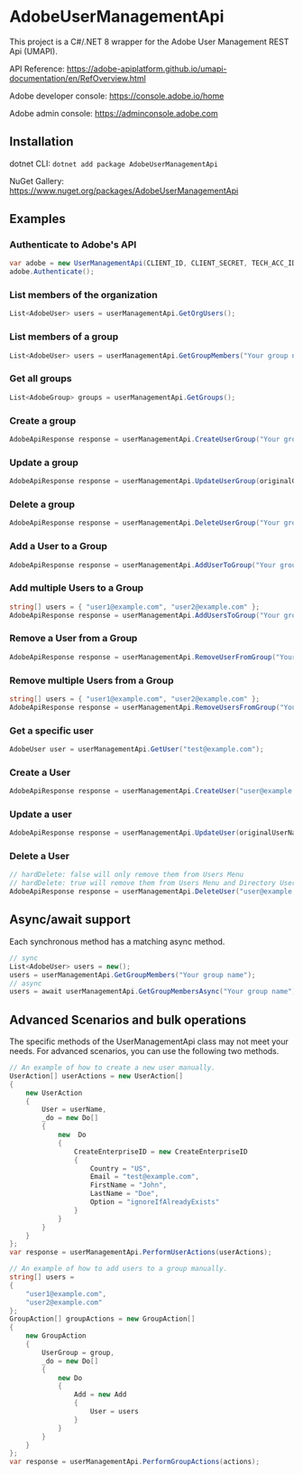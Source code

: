# AdobeUserManagementApi

This project is a C#/.NET 8 wrapper for the Adobe User Management REST Api (UMAPI).


API Reference: https://adobe-apiplatform.github.io/umapi-documentation/en/RefOverview.html


Adobe developer console: https://console.adobe.io/home


Adobe admin console: https://adminconsole.adobe.com

## Installation

dotnet CLI:  ```dotnet add package AdobeUserManagementApi```

NuGet Gallery: https://www.nuget.org/packages/AdobeUserManagementApi

## Examples

### Authenticate to Adobe's API

```csharp
var adobe = new UserManagementApi(CLIENT_ID, CLIENT_SECRET, TECH_ACC_ID, ORG_ID);
adobe.Authenticate();
```

### List members of the organization

```csharp
List<AdobeUser> users = userManagementApi.GetOrgUsers();
```

### List members of a group

```csharp
List<AdobeUser> users = userManagementApi.GetGroupMembers("Your group name");
```

### Get all groups
```csharp
List<AdobeGroup> groups = userManagementApi.GetGroups();
```

### Create a group
```csharp
AdobeApiResponse response = userManagementApi.CreateUserGroup("Your group", "Your Group Description", "ignoreIfAlreadyExists");
```

### Update a group
```csharp
AdobeApiResponse response = userManagementApi.UpdateUserGroup(originalGroupName: "Your group", newGroupName: "Your New Group Name", description: "Your new description");
```

### Delete a group
```csharp
AdobeApiResponse response = userManagementApi.DeleteUserGroup("Your group");
```

### Add a User to a Group

```csharp
AdobeApiResponse response = userManagementApi.AddUserToGroup("Your group", "user@example.com");
```

### Add multiple Users to a Group

```csharp
string[] users = { "user1@example.com", "user2@example.com" };
AdobeApiResponse response = userManagementApi.AddUsersToGroup("Your group", users);
```

### Remove a User from a Group
```csharp
AdobeApiResponse response = userManagementApi.RemoveUserFromGroup("Your group", "user@example.com");
```

### Remove multiple Users from a Group
```csharp
string[] users = { "user1@example.com", "user2@example.com" };
AdobeApiResponse response = userManagementApi.RemoveUsersFromGroup("Your group", users);
```

### Get a specific user
```csharp
AdobeUser user = userManagementApi.GetUser("test@example.com");
```

### Create a User
```csharp
AdobeApiResponse response = userManagementApi.CreateUser("user@example.com", "John", "Doe");
```

### Update a user
```csharp
AdobeApiResponse response = userManagementApi.UpdateUser(originalUserName: "user@example.com", newUserName: "user1@example.com", firstName: "NewJohn", lastName: "NewDoe");
```

### Delete a User
```csharp
// hardDelete: false will only remove them from Users Menu
// hardDelete: true will remove them from Users Menu and Directory Users Menu
AdobeApiResponse response = userManagementApi.DeleteUser("user@example.com", hardDelete: false);
```


## Async/await support
Each synchronous method has a matching async method.
```csharp
// sync
List<AdobeUser> users = new();
users = userManagementApi.GetGroupMembers("Your group name");
// async
users = await userManagementApi.GetGroupMembersAsync("Your group name");
```

## Advanced Scenarios and bulk operations

The specific methods of the UserManagementApi class may not meet your needs. For advanced scenarios, you can use the following two methods.

```csharp
// An example of how to create a new user manually.
UserAction[] userActions = new UserAction[]
{
    new UserAction
    {
        User = userName,
        _do = new Do[]
        {
            new  Do
            {
                CreateEnterpriseID = new CreateEnterpriseID
                {
                    Country = "US",
                    Email = "test@example.com",
                    FirstName = "John",
                    LastName = "Doe",
                    Option = "ignoreIfAlreadyExists"
                }
            }
        }
    }
};
var response = userManagementApi.PerformUserActions(userActions);
```

```csharp
// An example of how to add users to a group manually.
string[] users = 
{ 
    "user1@example.com", 
    "user2@example.com" 
};
GroupAction[] groupActions = new GroupAction[]
{
    new GroupAction
    {
        UserGroup = group,
        _do = new Do[]
        {
            new Do
            {
                Add = new Add
                {
                    User = users
                }
            }
        }
    }
};
var response = userManagementApi.PerformGroupActions(actions);
```